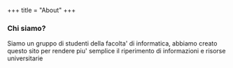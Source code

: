 +++
title = "About"
+++

### Chi siamo?

Siamo un gruppo di studenti della facolta' di informatica, abbiamo creato questo sito per rendere piu' semplice il riperimento di informazioni e risorse universitarie
